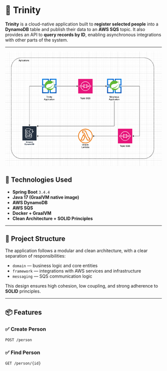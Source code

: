 # 💠 Trinity

**Trinity** is a cloud-native application built to **register selected people** into a **DynamoDB** table and publish their data to an **AWS SQS** topic. It also provides an API to **query records by ID**, enabling asynchronous integrations with other parts of the system.

---

<p align="center">
  <img src="image/application.png" alt="Application Architecture" width="600"/>
</p>

## 🚀 Technologies Used

- **Spring Boot** `3.4.4`
- **Java 17 (GraalVM native image)**
- **AWS DynamoDB**
- **AWS SQS**
- **Docker + GraalVM**
- **Clean Architecture + SOLID Principles**

---

## 🧩 Project Structure

The application follows a modular and clean architecture, with a clear separation of responsibilities:

- `domain` — business logic and core entities
- `framework` — integrations with AWS services and infrastructure
- `messaging` — SQS communication logic

This design ensures high cohesion, low coupling, and strong adherence to **SOLID** principles.

---

## 📦 Features

### ✅ Create Person

```http
POST /person
```

### ✅ Find Person

```http
GET /person/{id}
```